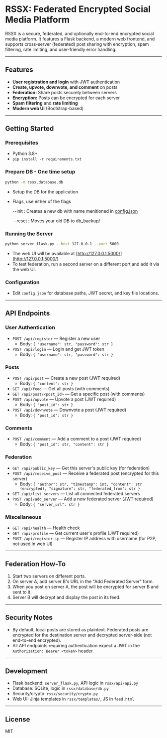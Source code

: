# RSSX: Federated Encrypted Social Media Platform

RSSX is a secure, federated, and optionally end-to-end encrypted social media platform. It features a Flask backend, a modern web frontend, and supports cross-server (federated) post sharing with encryption, spam filtering, rate limiting, and user-friendly error handling.

---

## Features
- **User registration and login** with JWT authentication
- **Create, upvote, downvote, and comment** on posts
- **Federation:** Share posts securely between servers
- **Encryption:** Posts can be encrypted for each server
- **Spam filtering** and **rate limiting**
- **Modern web UI** (Bootstrap-based)

---

## Getting Started

### Prerequisites
- Python 3.8+
- `pip install -r requirements.txt`

### Prepare DB - One time setup
```bash
python -m rssx.database.db
```
- Setup the DB for the application
- Flags, use either of the flags
  
  --init  : Creates a new db with name menitioned in [config.json](config.json)
  
  --reset : Moves your old DB to db_backup/
  

### Running the Server

```bash
python server_flask.py --host 127.0.0.1 --port 5000
```

- The web UI will be available at [http://127.0.0.1:5000/](http://127.0.0.1:5000/)
- To test federation, run a second server on a different port and add it via the web UI.

### Configuration
- Edit `config.json` for database paths, JWT secret, and key file locations.

---

## API Endpoints

### User Authentication
- `POST /api/register` — Register a new user
  - Body: `{ "username": str, "password": str }`
- `POST /api/login` — Login and get JWT token
  - Body: `{ "username": str, "password": str }`

### Posts
- `POST /api/post` — Create a new post (JWT required)
  - Body: `{ "content": str }`
- `GET /api/feed` — Get all posts (with comments)
- `GET /api/post/<post_id>` — Get a specific post (with comments)
- `POST /api/upvote` — Upvote a post (JWT required)
  - Body: `{ "post_id": str }`
- `POST /api/downvote` — Downvote a post (JWT required)
  - Body: `{ "post_id": str }`

### Comments
- `POST /api/comment` — Add a comment to a post (JWT required)
  - Body: `{ "post_id": str, "content": str }`

### Federation
- `GET /api/public_key` — Get this server's public key (for federation)
- `POST /api/receive_post` — Receive a federated post (encrypted for this server)
  - Body: `{ "author": str, "timestamp": int, "content": str (encrypted), "signature": str, "federated_from": str }`
- `GET /api/list_servers` — List all connected federated servers
- `POST /api/add_server` — Add a new federated server (JWT required)
  - Body: `{ "server_url": str }`

### Miscellaneous
- `GET /api/health` — Health check
- `GET /api/profile` — Get current user's profile (JWT required)
- `POST /api/register_ip` — Register IP address with username (for P2P, not used in web UI)

---

## Federation How-To
1. Start two servers on different ports.
2. On server A, add server B's URL in the "Add Federated Server" form.
3. When you post on server A, the post will be encrypted for server B and sent to it.
4. Server B will decrypt and display the post in its feed.

---

## Security Notes
- By default, local posts are stored as plaintext. Federated posts are encrypted for the destination server and decrypted server-side (not end-to-end encrypted).
- All API endpoints requiring authentication expect a JWT in the `Authorization: Bearer <token>` header.

---

## Development
- Flask backend: `server_flask.py`, API logic in `rssx/api/api.py`
- Database: SQLite, logic in `rssx/database/db.py`
- Security/crypto: `rssx/security/crypto.py`
- Web UI: Jinja templates in `rssx/templates/`, JS in `feed.html`

---

## License
MIT
